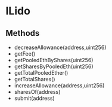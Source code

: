 # ILido

## Methods


 - decreaseAllowance(address,uint256)
 - getFee()
 - getPooledEthByShares(uint256)
 - getSharesByPooledEth(uint256)
 - getTotalPooledEther()
 - getTotalShares()
 - increaseAllowance(address,uint256)
 - sharesOf(address)
 - submit(address)
